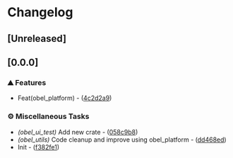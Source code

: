 # Changelog

## [Unreleased]

## [0.0.0]

### ⛰️ Features

- Feat(obel_platform) - ([4c2d2a9](https://github.com/takula-tech/nita-obel/commit/4c2d2a9b77ddf780b51e1a2782b080a79d261eca))

### ⚙️ Miscellaneous Tasks

- *(obel_ui_test)* Add new crate - ([058c9b8](https://github.com/takula-tech/nita-obel/commit/058c9b8a14670189f100387b750c8bce38a79440))
- *(obel_utils)* Code cleanup and improve using obel_platform - ([dd468ed](https://github.com/takula-tech/nita-obel/commit/dd468ede70a67f83c382821a3ecab39391f21da0))
- Init - ([f382fe1](https://github.com/takula-tech/nita-obel/commit/f382fe1fc141778032e0099a6300c5daf0b050cd))

